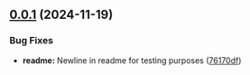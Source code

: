 ## [0.0.1](https://github.com/IBM/sds-go-sdk/compare/v0.0.0...v0.0.1) (2024-11-19)


### Bug Fixes

* **readme:** Newline in readme for testing purposes ([76170df](https://github.com/IBM/sds-go-sdk/commit/76170df5f21430017d2a8d4be7bfc59bb9b9fe3e))
